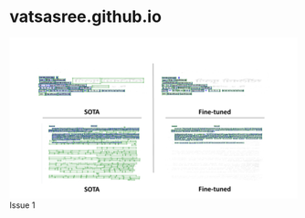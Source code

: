 # vatsasree.github.io

![This is an image](https://github.com/vatsasree/vatsasree.github.io/blob/main/issue_1.png)
Issue 1
